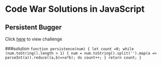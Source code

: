 # Code War Solutions in JavaScript



## Persistent Bugger
Click [here](https://www.codewars.com/kata/persistent-bugger/train/haskell) to view challenge 

###solution
`function persistence(num) {
    let count =0;
    while (num.toString().length > 1) {
        num = num.toString().split('').map(a => parseInt(a)).reduce((a,b)=>a*b); ds
        count++;
    }
    return count;
}`
